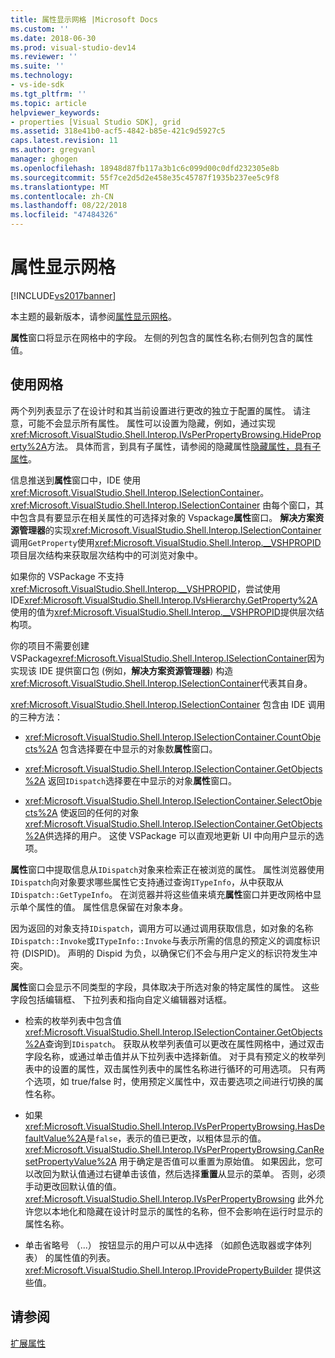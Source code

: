 ```yaml
---
title: 属性显示网格 |Microsoft Docs
ms.custom: ''
ms.date: 2018-06-30
ms.prod: visual-studio-dev14
ms.reviewer: ''
ms.suite: ''
ms.technology:
- vs-ide-sdk
ms.tgt_pltfrm: ''
ms.topic: article
helpviewer_keywords:
- properties [Visual Studio SDK], grid
ms.assetid: 318e41b0-acf5-4842-b85e-421c9d5927c5
caps.latest.revision: 11
ms.author: gregvanl
manager: ghogen
ms.openlocfilehash: 18948d87fb117a3b1c6c099d00c0dfd232305e8b
ms.sourcegitcommit: 55f7ce2d5d2e458e35c45787f1935b237ee5c9f8
ms.translationtype: MT
ms.contentlocale: zh-CN
ms.lasthandoff: 08/22/2018
ms.locfileid: "47484326"
---
```

# <a name="properties-display-grid"></a>属性显示网格
[!INCLUDE[vs2017banner](../../includes/vs2017banner.md)]

本主题的最新版本，请参阅[属性显示网格](https://docs.microsoft.com/visualstudio/extensibility/internals/properties-display-grid)。  
  
**属性**窗口将显示在网格中的字段。 左侧的列包含的属性名称;右侧列包含的属性值。  
  
## <a name="working-with-the-grid"></a>使用网格  
 两个列列表显示了在设计时和其当前设置进行更改的独立于配置的属性。 请注意，可能不会显示所有属性。 属性可以设置为隐藏，例如，通过实现<xref:Microsoft.VisualStudio.Shell.Interop.IVsPerPropertyBrowsing.HideProperty%2A>方法。 具体而言，到具有子属性，请参阅的隐藏属性[隐藏属性，具有子属性](../../misc/hiding-properties-that-have-child-properties.md)。  
  
 信息推送到**属性**窗口中，IDE 使用<xref:Microsoft.VisualStudio.Shell.Interop.ISelectionContainer>。 <xref:Microsoft.VisualStudio.Shell.Interop.ISelectionContainer> 由每个窗口，其中包含具有要显示在相关属性的可选择对象的 Vspackage**属性**窗口。 **解决方案资源管理器**的实现<xref:Microsoft.VisualStudio.Shell.Interop.ISelectionContainer>调用`GetProperty`使用<xref:Microsoft.VisualStudio.Shell.Interop.__VSHPROPID>项目层次结构来获取层次结构中的可浏览对象中。  
  
 如果你的 VSPackage 不支持<xref:Microsoft.VisualStudio.Shell.Interop.__VSHPROPID>，尝试使用 IDE<xref:Microsoft.VisualStudio.Shell.Interop.IVsHierarchy.GetProperty%2A>使用的值为<xref:Microsoft.VisualStudio.Shell.Interop.__VSHPROPID>提供层次结构项。  
  
 你的项目不需要创建 VSPackage<xref:Microsoft.VisualStudio.Shell.Interop.ISelectionContainer>因为实现该 IDE 提供窗口包 (例如，**解决方案资源管理器**) 构造<xref:Microsoft.VisualStudio.Shell.Interop.ISelectionContainer>代表其自身。  
  
 <xref:Microsoft.VisualStudio.Shell.Interop.ISelectionContainer> 包含由 IDE 调用的三种方法：  
  
-   <xref:Microsoft.VisualStudio.Shell.Interop.ISelectionContainer.CountObjects%2A> 包含选择要在中显示的对象数**属性**窗口。  
  
-   <xref:Microsoft.VisualStudio.Shell.Interop.ISelectionContainer.GetObjects%2A> 返回`IDispatch`选择要在中显示的对象**属性**窗口。  
  
-   <xref:Microsoft.VisualStudio.Shell.Interop.ISelectionContainer.SelectObjects%2A> 使返回的任何的对象<xref:Microsoft.VisualStudio.Shell.Interop.ISelectionContainer.GetObjects%2A>供选择的用户。 这使 VSPackage 可以直观地更新 UI 中向用户显示的选项。  
  
 **属性**窗口中提取信息从`IDispatch`对象来检索正在被浏览的属性。 属性浏览器使用`IDispatch`向对象要求哪些属性它支持通过查询`ITypeInfo`，从中获取从`IDispatch::GetTypeInfo`。 在浏览器并将这些值来填充**属性**窗口并更改网格中显示单个属性的值。 属性信息保留在对象本身。  
  
 因为返回的对象支持`IDispatch`，调用方可以通过调用获取信息，如对象的名称`IDispatch::Invoke`或`ITypeInfo::Invoke`与表示所需的信息的预定义的调度标识符 (DISPID)。 声明的 Dispid 为负，以确保它们不会与用户定义的标识符发生冲突。  
  
 **属性**窗口会显示不同类型的字段，具体取决于所选对象的特定属性的属性。 这些字段包括编辑框、 下拉列表和指向自定义编辑器对话框。  
  
-   检索的枚举列表中包含值<xref:Microsoft.VisualStudio.Shell.Interop.ISelectionContainer.GetObjects%2A>查询到`IDispatch`。 获取从枚举列表值可以更改在属性网格中，通过双击字段名称，或通过单击值并从下拉列表中选择新值。 对于具有预定义的枚举列表中的设置的属性，双击属性列表中的属性名称进行循环的可用选项。 只有两个选项，如 true/false 时，使用预定义属性中，双击要选项之间进行切换的属性名称。  
  
-   如果<xref:Microsoft.VisualStudio.Shell.Interop.IVsPerPropertyBrowsing.HasDefaultValue%2A>是`false`，表示的值已更改，以粗体显示的值。 <xref:Microsoft.VisualStudio.Shell.Interop.IVsPerPropertyBrowsing.CanResetPropertyValue%2A> 用于确定是否值可以重置为原始值。 如果因此，您可以改回为默认值通过右键单击该值，然后选择**重置**从显示的菜单。 否则，必须手动更改回默认值的值。 <xref:Microsoft.VisualStudio.Shell.Interop.IVsPerPropertyBrowsing> 此外允许您以本地化和隐藏在设计时显示的属性的名称，但不会影响在运行时显示的属性名称。  
  
-   单击省略号 （...） 按钮显示的用户可以从中选择 （如颜色选取器或字体列表） 的属性值的列表。 <xref:Microsoft.VisualStudio.Shell.Interop.IProvidePropertyBuilder> 提供这些值。  
  
## <a name="see-also"></a>请参阅  
 [扩展属性](../../extensibility/internals/extending-properties.md)

